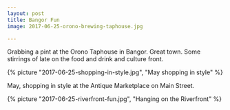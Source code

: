```yaml
---
layout: post
title: Bangor Fun
image: 2017-06-25-orono-brewing-taphouse.jpg

---
```


Grabbing a pint at the Orono Taphouse in Bangor. Great town. Some stirrings of late on the food and drink and culture front. 


<!--more-->

{% picture "2017-06-25-shopping-in-style.jpg", "May shopping in style"  %}

 May, shopping in style at the Antique Marketplace on Main Street.

{% picture "2017-06-25-riverfront-fun.jpg", "Hanging on the Riverfront"  %}







